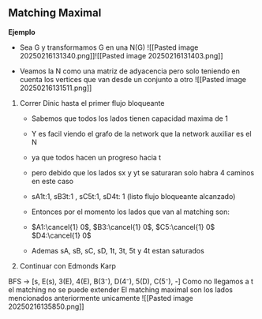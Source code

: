 
## Matching Maximal

**Ejemplo**

- Sea G y transformamos G en una N(G)
![[Pasted image 20250216131340.png]]![[Pasted image 20250216131403.png]]

- Veamos la N como una matriz de adyacencia pero solo teniendo en cuenta los vertices que van desde un conjunto a otro
![[Pasted image 20250216131511.png]]

1. Correr Dinic hasta el primer flujo bloqueante
	- Sabemos que todos los lados tienen capacidad maxima de 1
	- Y es facil viendo el grafo de la network que la network auxiliar es el N
	- ya que todos hacen un progreso hacia t
	- pero debido que los lados sx y yt se saturaran solo habra 4 caminos en este caso

	- sA1t:1, sB3t:1 , sC5t:1, sD4t: 1 (listo flujo bloqueante alcanzado)
	- Entonces por el momento los lados que van al matching son:
	- $A1:\cancel{1} 0$, $B3:\cancel{1} 0$, $C5:\cancel{1} 0$  $D4:\cancel{1} 0$
	- Ademas sA, sB, sC, sD, 1t, 3t, 5t y 4t estan saturados

2. Continuar con Edmonds Karp

BFS -> [s, E(s), 3(E), 4(E),  B(3⁻), D(4⁻), 5(D), C(5⁻), -] 
Como no llegamos a t el matching no se puede extender
El matching maximal son los lados mencionados anteriormente unicamente
![[Pasted image 20250216135850.png]]